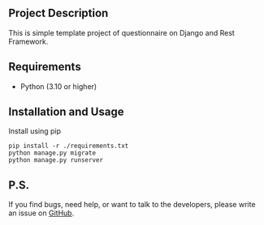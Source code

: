 ## Project Description

This is simple template project of questionnaire on Django and Rest Framework.

## Requirements

* Python (3.10 or higher)

## Installation and Usage
Install using pip

`pip install -r ./requirements.txt`<br/>
`python manage.py migrate`<br/>
`python manage.py runserver`<br/>

## P.S.

If you find bugs, need help, or want to talk to the developers, please write an issue on [GitHub](https://github.com/DCDie/django-routine/issues).
